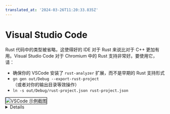 ```yaml
---
translated_at: '2024-03-26T11:20:33.835Z'
---
```


# Visual Studio Code

Rust 代码中的类型被省略，这使得好的 IDE 对于 Rust 来说比对于 C++ 更加有用。Visual Studio Code 对于 Chromium 中的 Rust 支持非常好。要使用它，请：

- 确保你的 VSCode 安装了 `rust-analyzer` 扩展，而不是早期的 Rust 支持形式
- `gn gen out/Debug --export-rust-project`（或者对你的输出目录等效操作）
- `ln -s out/Debug/rust-project.json rust-project.json`

<img src="vscode.png" style="border: 1px solid black;" alt="VSCode 示例截图">

<details>

如果观众对 IDE 天生持怀疑态度，展示 rust-analyzer 的一些代码注释和探索功能的演示可能会很有帮助。

以下步骤可能有助于演示（但也可以选择你最熟悉的与 Chromium 相关的 Rust 代码）：

- 打开 `components/qr_code_generator/qr_code_generator_ffi_glue.rs`
- 将光标放在 `qr_code_generator_ffi_glue.rs` 中的 `QrCode::new` 调用上（大约第 26 行）
- 演示 **显示文档**（典型的绑定：vscode = ctrl k i；vim/CoC = K）。
- 演示 **转到定义**（典型的绑定：vscode = F12；vim/CoC = g d）。（这将带你到 `//third_party/rust/.../qr_code-.../src/lib.rs`。）
- 演示 **大纲** 并导航到 `QrCode::with_bits` 方法（大约第 164 行；大纲在 vscode 的文件资源管理器面板中；典型的 vim/CoC 绑定 = space o）
- 演示 **类型注解**（在 `QrCode::with_bits` 方法中有很多不错的例子）

可能值得指出的是，`gn gen ... --export-rust-project` 需要在编辑 `BUILD.gn` 文件后重新运行（在本次会议的练习中我们会多次这样做）。

</details>
